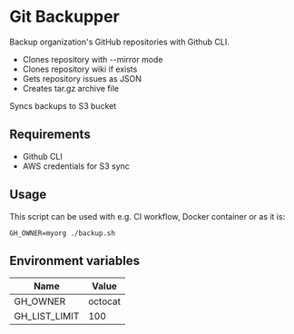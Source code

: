 # Git Backupper

Backup organization's GitHub repositories with Github CLI.

- Clones repository with --mirror mode
- Clones repository wiki if exists
- Gets repository issues as JSON
- Creates tar.gz archive file

Syncs backups to S3 bucket

## Requirements

- Github CLI
- AWS credentials for S3 sync

## Usage

This script can be used with e.g. CI workflow, Docker container or as it is:

```shell
GH_OWNER=myorg ./backup.sh
```

## Environment variables

| Name          | Value   |
|---------------|---------|
| GH_OWNER      | octocat |
| GH_LIST_LIMIT | 100     |
